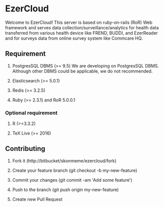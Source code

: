 # EzerCloud

Welcome to EzerCloud!
This server is based on ruby-on-rails (RoR) Web framework and serves data collection/surveillance/analytics for health data transferred from various health device like FREND, BUDDI, and EzerReader and for surveys data from online survey system like Commcare HQ.

## Requirement

1. PostgresSQL DBMS (>= 9.5)
We are developing on PostgresSQL DBMS. Although other DBMS could be applicable, we do not recommended.

2. Elasticsearch (>= 5.0.1)

3. Redis (>= 3.2.5)

4. Ruby (>= 2.3.1) and RoR 5.0.0.1

### Optional requirement

1. R (>=3.3.2)

2. TeX Live (>= 2016)

## Contributing
1. Fork it (http://bitbucket/skonmeme/ezercloud/fork)

2. Create your feature branch (git checkout -b my-new-feature)

3. Commit your changes (git commit -am 'Add some feature')

4. Push to the branch (git push origin my-new-feature)

5. Create new Pull Request
